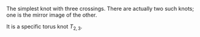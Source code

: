 The simplest knot with three crossings. There are actually two such
knots; one is the mirror image of the other.

It is a specific torus knot $T_{2,3}.$
